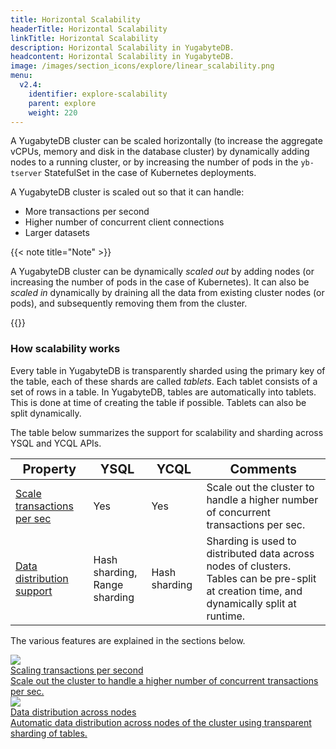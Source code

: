 ```yaml
---
title: Horizontal Scalability
headerTitle: Horizontal Scalability
linkTitle: Horizontal Scalability
description: Horizontal Scalability in YugabyteDB.
headcontent: Horizontal Scalability in YugabyteDB.
image: /images/section_icons/explore/linear_scalability.png
menu:
  v2.4:
    identifier: explore-scalability
    parent: explore
    weight: 220
---
```


A YugabyteDB cluster can be scaled horizontally (to increase the aggregate vCPUs, memory and disk in the database cluster) by dynamically adding nodes to a running cluster, or by increasing the number of pods in the `yb-tserver` StatefulSet in the case of Kubernetes deployments.


A YugabyteDB cluster is scaled out so that it can handle:
* More transactions per second
* Higher number of concurrent client connections
* Larger datasets

{{< note title="Note" >}}

A YugabyteDB cluster can be dynamically *scaled out* by adding nodes (or increasing the number of pods in the case of Kubernetes). It can also be *scaled in* dynamically by draining all the data from existing cluster nodes (or pods), and subsequently removing them from the cluster.

{{</note >}}

### How scalability works

Every table in YugabyteDB is transparently sharded using the primary key of the table, each of these shards are called *tablets*. Each tablet consists of a set of rows in a table. In YugabyteDB, tables are automatically into tablets. This is done at time of creating the table if possible. Tablets can also be split dynamically.

The table below summarizes the support for scalability and sharding across YSQL and YCQL APIs.

| <span style="font-size:20px;">Property</span> | <span style="font-size:20px;">YSQL</span> | <span style="font-size:20px;">YCQL</span> | <span style="font-size:20px;">Comments</span> |
|--------------------------------------------------|-------------|----------|----------|
| <span style="font-size:16px;">[Scale transactions per sec](scaling-transactions/)</span> | <span style="font-size:16px;">Yes</span> | <span style="font-size:16px;">Yes</span> | Scale out the cluster to handle a higher number of concurrent transactions per sec. |
| <span style="font-size:16px;">[Data distribution support](sharding-data/)</span> | <span style="font-size:16px;">Hash sharding, <br/>  Range sharding</span>  | <span style="font-size:16px;">Hash sharding</span> | Sharding is used to distributed data across nodes of clusters. <br/> Tables can be pre-split at creation time, and dynamically split at runtime. |

The various features are explained in the sections below.

<div class="row">

   <div class="col-12 col-md-6 col-lg-12 col-xl-6">
    <a class="section-link icon-offset" href="scaling-transactions">
      <div class="head">
        <img class="icon" src="/images/section_icons/explore/linear_scalability.png" aria-hidden="true" />
        <div class="title">Scaling transactions per second</div>
      </div>
      <div class="body">
        Scale out the cluster to handle a higher number of concurrent transactions per sec.
      </div>
    </a>
  </div>

  <div class="col-12 col-md-6 col-lg-12 col-xl-6">
    <a class="section-link icon-offset" href="sharding-data/">
      <div class="head">
        <img class="icon" src="/images/section_icons/explore/auto_sharding.png" aria-hidden="true" />
        <div class="title">Data distribution across nodes</div>
      </div>
      <div class="body">
        Automatic data distribution across nodes of the cluster using transparent sharding of tables.
      </div>
    </a>
  </div>

</div>
